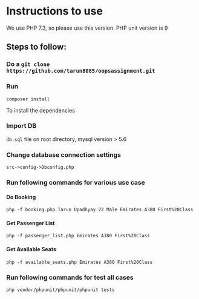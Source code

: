 # Instructions to use

We use PHP 7.3, so please use this version. PHP unit version is 9

##  Steps to follow:

### Do a `git clone https://github.com/tarun8085/oopsassignment.git`


### Run

```
composer install
```
To install the dependencies 

### Import DB

`db.sql` file on root directory, mysql version > 5.6

### Change database connection settings

```
src->config->Dbconfig.php
```

### Run following commands for various use case

#### Do Booking

```
php -f booking.php Tarun Upadhyay 22 Male Emirates A380 First%20Class
```

#### Get Passenger List

```
php -f passenger_list.php Emirates A380 First%20Class

```
#### Get Available Seats

```
php -f available_seats.php Emirates A380 First%20Class
```

### Run following commands for test all cases

```
php vendor/phpunit/phpunit/phpunit tests
```



